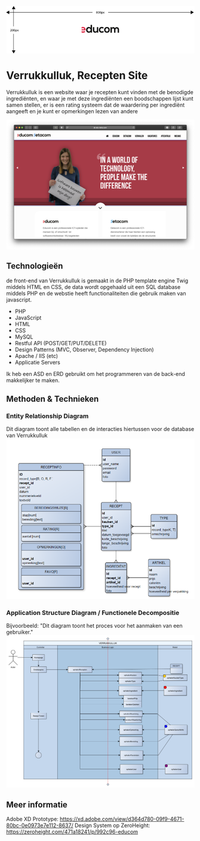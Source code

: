 <img src="assets/github/header-logo.png"/>

# Verrukkulluk, Recepten Site

 Verrukkulluk is een website waar je recepten kunt vinden met de benodigde ingrediënten, en waar je met deze ingrediënten een boodschappen lijst kunt samen stellen, er is een rating systeem dat de waardering per ingrediënt aangeeft en je kunt er opmerkingen lezen van andere

<img src="assets/github/educom-site.png"/>

## Technologieën

de front-end van Verrukkulluk is gemaakt in de PHP template engine Twig middels HTML en CSS, de data wordt opgehaald uit een SQL database middels PHP en  de webstie heeft functionaliteiten die gebruik maken van javascript.

* PHP 
* JavaScript
* HTML
* CSS
* MySQL
* Restful API (POST/GET/PUT/DELETE)
* Design Patterns (MVC, Observer, Dependency Injection)
* Apache / IIS (etc)
* Applicatie Servers

Ik heb een ASD en ERD gebruikt om het programmeren van de back-end makkelijker te maken.


## Methoden & Technieken

### Entity Relationship Diagram
Dit diagram toont alle tabellen en de interacties hiertussen voor de database van Verrukkulluk
<img src="assets/github/erd.png" />

### Application Structure Diagram / Functionele Decompositie
Bijvoorbeeld: "Dit diagram toont het proces voor het aanmaken van een gebruiker."
<img src="assets/github/asd.png" />


## Meer informatie

Adobe XD Prototype: https://xd.adobe.com/view/d364d780-09f9-4671-80bc-0e0973e7e112-8637/
Design System op ZeroHeight: https://zeroheight.com/471a18241/p/992c96-educom
